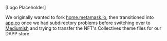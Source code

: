 [Logo Placeholder]

We originally wanted to fork [home.metamask.io](home.metamask.io), then transitioned into [app.co](app.co) once we had subdirectory problems before switching over to [Mediumish](https://github.com/wowthemesnet/mediumish-theme-jekyll) and trying to transfer the NFT's Collectives theme files for our DAPP store.
